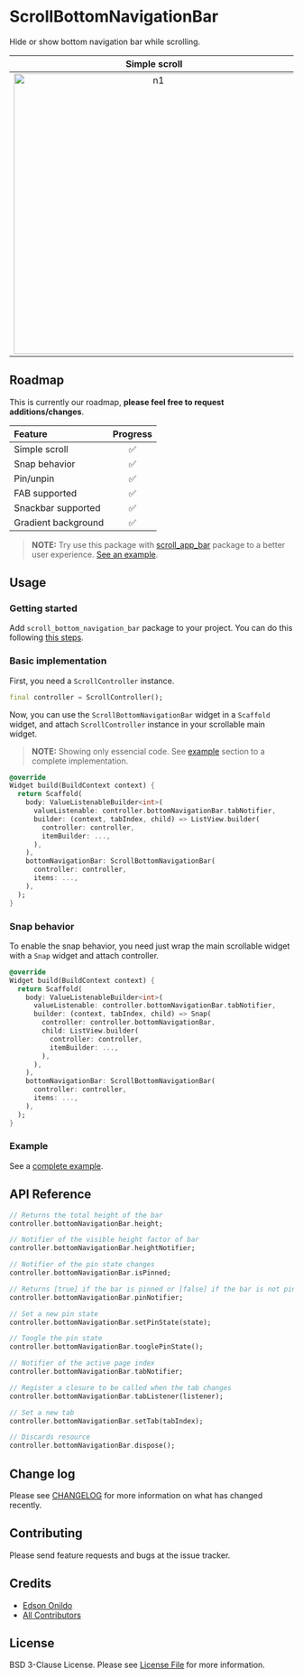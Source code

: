 # ScrollBottomNavigationBar

Hide or show bottom navigation bar while scrolling.

Simple scroll | Snap behavior
:-----------: | :-----------:
<img width="497" alt="n1" src="https://user-images.githubusercontent.com/8020047/80665813-da338080-8a70-11ea-9cc7-95cf5d99b7aa.gif"> | <img width="497" alt="n2" src="https://user-images.githubusercontent.com/8020047/80665810-d9025380-8a70-11ea-84ae-609d75a24033.gif">

## Roadmap

This is currently our roadmap, **please feel free to request additions/changes**.

| Feature             | Progress |
| :------------------ | :------: |
| Simple scroll       |    ✅     |
| Snap behavior       |    ✅     |
| Pin/unpin           |    ✅     |
| FAB supported       |    ✅     |
| Snackbar supported  |    ✅     |
| Gradient background |    ✅     |

> **NOTE:** Try use this package with [scroll_app_bar](https://pub.dev/packages/scroll_app_bar) package to a better user experience. [See an example](https://github.com/EdsonOnildoJR/scroll_bars).

## Usage

### Getting started

Add `scroll_bottom_navigation_bar` package to your project. You can do this following [this steps](https://pub.dev/packages/scroll_bottom_navigation_bar#-installing-tab-).

### Basic implementation

First, you need a `ScrollController` instance.

```dart
final controller = ScrollController(); 
```

Now, you can use the `ScrollBottomNavigationBar` widget in a `Scaffold` widget, and attach `ScrollController` instance in your scrollable main widget.

> **NOTE:**  Showing only essencial code. See [example](#example) section to a complete implementation.

```dart
@override
Widget build(BuildContext context) {
  return Scaffold(
    body: ValueListenableBuilder<int>(
      valueListenable: controller.bottomNavigationBar.tabNotifier,
      builder: (context, tabIndex, child) => ListView.builder(
        controller: controller,
        itemBuilder: ...,
      ),
    ),
    bottomNavigationBar: ScrollBottomNavigationBar(
      controller: controller,
      items: ...,
    ),
  );
}
```

### Snap behavior

To enable the snap behavior, you need just wrap the main scrollable widget with a `Snap` widget and attach controller.

```dart
@override
Widget build(BuildContext context) {
  return Scaffold(
    body: ValueListenableBuilder<int>(
      valueListenable: controller.bottomNavigationBar.tabNotifier,
      builder: (context, tabIndex, child) => Snap(
        controller: controller.bottomNavigationBar,
        child: ListView.builder(
          controller: controller,
          itemBuilder: ...,
        ),
      ),
    ),
    bottomNavigationBar: ScrollBottomNavigationBar(
      controller: controller,
      items: ...,
    ),
  );
}
```

### Example

See a [complete example](./example/lib/main.dart).

## API Reference

```dart
// Returns the total height of the bar
controller.bottomNavigationBar.height;

// Notifier of the visible height factor of bar
controller.bottomNavigationBar.heightNotifier;

// Notifier of the pin state changes
controller.bottomNavigationBar.isPinned;

// Returns [true] if the bar is pinned or [false] if the bar is not pinned
controller.bottomNavigationBar.pinNotifier;

// Set a new pin state
controller.bottomNavigationBar.setPinState(state);

// Toogle the pin state
controller.bottomNavigationBar.tooglePinState();

// Notifier of the active page index
controller.bottomNavigationBar.tabNotifier;

// Register a closure to be called when the tab changes
controller.bottomNavigationBar.tabListener(listener);

// Set a new tab
controller.bottomNavigationBar.setTab(tabIndex);

// Discards resource
controller.bottomNavigationBar.dispose();
```

## Change log

Please see [CHANGELOG](./CHANGELOG.md) for more information on what has changed recently.

## Contributing

Please send feature requests and bugs at the issue tracker.

## Credits

- [Edson Onildo](https://github.com/EdsonOnildoJR)
- [All Contributors](../../contributors)

## License

BSD 3-Clause License. Please see [License File](./LICENSE) for more information.